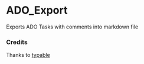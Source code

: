 # ADO_Export
Exports ADO Tasks with comments into markdown file

### Credits
Thanks to [typable](https://github.com/typable)